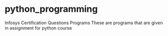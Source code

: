 # python_programming
Infosys Certification Questions Programs
These are programs that are given in assignment for python course 
